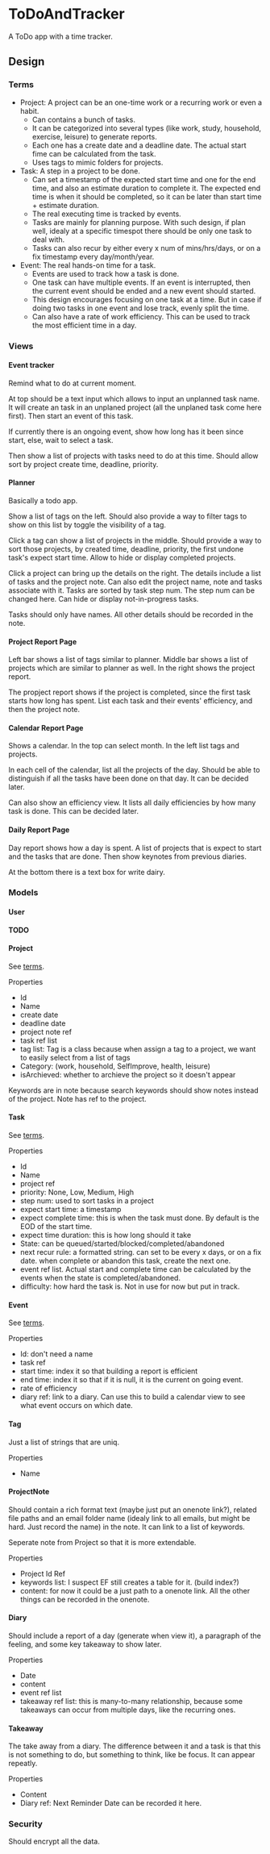 # ToDoAndTracker

A ToDo app with a time tracker.

## Design

### Terms

- Project: A project can be an one-time work or a recurring work or even a habit.
  - Can contains a bunch of tasks.
  - It can be categorized into several types (like work, study, household, exercise, leisure) to generate reports.
  - Each one has a create date and a deadline date. The actual start fime can be calculated from the task.
  - Uses tags to mimic folders for projects.
- Task: A step in a project to be done.
  - Can set a timestamp of the expected start time and one for the end time, and also an estimate duration to complete it. The expected end time is when it should be completed, so it can be later than start time + estimate duration.
  - The real executing time is tracked by events.
  - Tasks are mainly for planning purpose. With such design, if plan well, idealy at a specific timespot there should be only one task to deal with.
  - Tasks can also recur by either every x num of mins/hrs/days, or on a fix timestamp every day/month/year.
- Event: The real hands-on time for a task.
  - Events are used to track how a task is done.
  - One task can have multiple events. If an event is interrupted, then the current event should be ended and a new event should started.
  - This design encourages focusing on one task at a time. But in case if doing two tasks in one event and lose track, evenly split the time.
  - Can also have a rate of work efficiency. This can be used to track the most efficient time in a day.

### Views

#### Event tracker

Remind what to do at current moment.

At top should be a text input which allows to input an unplanned task name. It will create an task in an unplaned project (all the unplaned task come here first). Then start an event of this task.

If currently there is an ongoing event, show how long has it been since start, else, wait to select a task.

Then show a list of projects with tasks need to do at this time. Should allow sort by project create time, deadline, priority.

#### Planner

Basically a todo app.

Show a list of tags on the left. Should also provide a way to filter tags to show on this list by toggle the visibility of a tag.

Click a tag can show a list of projects in the middle. Should provide a way to sort those projects, by created time, deadline, priority, the first undone task's expect start time. Allow to hide or display completed projects.

Click a project can bring up the details on the right. The details include a list of tasks and the project note. Can also edit the project name, note and tasks associate with it. Tasks are sorted by task step num. The step num can be changed here. Can hide or display not-in-progress tasks.

Tasks should only have names. All other details should be recorded in the note.

#### Project Report Page

Left bar shows a list of tags similar to planner. Middle bar shows a list of projects which are similar to planner as well. In the right shows the project report.

The propject report shows if the project is completed, since the first task starts how long has spent. List each task and their events' efficiency, and then the project note.

#### Calendar Report Page

Shows a calendar. In the top can select month. In the left list tags and projects.

In each cell of the calendar, list all the projects of the day. Should be able to distinguish if all the tasks have been done on that day. It can be decided later.

Can also show an efficiency view. It lists all daily efficiencies by how many task is done. This can be decided later.

#### Daily Report Page

Day report shows how a day is spent. A list of projects that is expect to start and the tasks that are done. Then show keynotes from previous diaries.

At the bottom there is a text box for write dairy.

### Models

#### User

**TODO**

#### Project

See [terms](#Terms).

Properties

- Id
- Name
- create date
- deadline date
- project note ref
- task ref list
- tag list: Tag is a class because when assign a tag to a project, we want to easily select from a list of tags
- Category: (work, household, SelfImprove, health, leisure)
- isArchieved: whether to archieve the project so it doesn't appear

Keywords are in note because search keywords should show notes instead of the project. Note has ref to the project.

#### Task

See [terms](#Terms).

Properties

- Id
- Name
- project ref
- priority: None, Low, Medium, High
- step num: used to sort tasks in a project
- expect start time: a timestamp
- expect complete time: this is when the task must done. By default is the EOD of the start time.
- expect time duration: this is how long should it take
- State: can be queued/started/blocked/completed/abandoned
- next recur rule: a formatted string. can set to be every x days, or on a fix date. when complete or abandon this task, create the next one.
- event ref list. Actual start and complete time can be calculated by the events when the state is completed/abandoned.
- difficulty: how hard the task is. Not in use for now but put in track.

#### Event

See [terms](#Terms).

Properties

- Id: don't need a name
- task ref
- start time: index it so that building a report is efficient
- end time: index it so that if it is null, it is the current on going event.
- rate of efficiency
- diary ref: link to a diary. Can use this to build a calendar view to see what event occurs on which date.

#### Tag

Just a list of strings that are uniq.

Properties

- Name

#### ProjectNote

Should contain a rich format text (maybe just put an onenote link?), related file paths and an email folder name (idealy link to all emails, but might be hard. Just record the name) in the note. It can link to a list of keywords.

Seperate note from Project so that it is more extendable.

Properties

- Project Id Ref
- keywords list: I suspect EF still creates a table for it. (build index?)
- content: for now it could be a just path to a onenote link. All the other things can be recorded in the onenote.

#### Diary

Should include a report of a day (generate when view it), a paragraph of the feeling, and some key takeaway to show later.

Properties

- Date
- content
- event ref list
- takeaway ref list: this is many-to-many relationship, because some takeaways can occur from multiple days, like the recurring ones.

#### Takeaway

The take away from a diary. The difference between it and a task is that this is not something to do, but something to think, like be focus. It can appear repeatly.

Properties

- Content
- Diary ref: Next Reminder Date can be recorded it here.

### Security

Should encrypt all the data.
